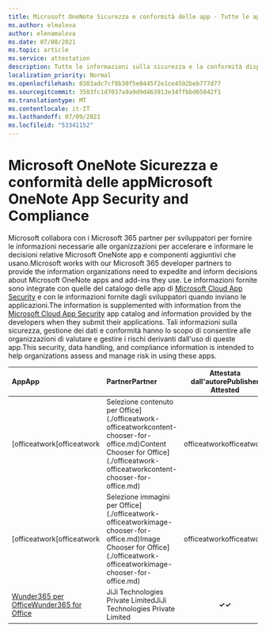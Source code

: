 ```yaml
---
title: Microsoft OneNote Sicurezza e conformità delle app - Tutte le app
ms.author: elmalova
author: elenamalova
ms.date: 07/08/2021
ms.topic: article
ms.service: attestation
description: Tutte le informazioni sulla sicurezza e la conformità disponibili per tutte Microsoft OneNote app.
localization_priority: Normal
ms.openlocfilehash: 0303adc7cf8b30f5e0445f2e1ce4592beb777d77
ms.sourcegitcommit: 3583fc1d7037a9a9d9d463913e34ffbbd65042f1
ms.translationtype: MT
ms.contentlocale: it-IT
ms.lasthandoff: 07/09/2021
ms.locfileid: "53341152"
---
```

# <a name="microsoft-onenote-app-security-and-compliance"></a><span data-ttu-id="05a88-103">Microsoft OneNote Sicurezza e conformità delle app</span><span class="sxs-lookup"><span data-stu-id="05a88-103">Microsoft OneNote App Security and Compliance</span></span>

<span data-ttu-id="05a88-104">Microsoft collabora con i Microsoft 365 partner per sviluppatori per fornire le informazioni necessarie alle organizzazioni per accelerare e informare le decisioni relative Microsoft OneNote app e componenti aggiuntivi che usano.</span><span class="sxs-lookup"><span data-stu-id="05a88-104">Microsoft works with our Microsoft 365 developer partners to provide the information organizations need to expedite and inform decisions about Microsoft OneNote apps and add-ins they use.</span></span> <span data-ttu-id="05a88-105">Le informazioni fornite sono integrate con quelle del catalogo delle app di [Microsoft Cloud App Security](https://www.microsoft.com/en-us/enterprise-mobility-security/cloud-app-security) e con le informazioni fornite dagli sviluppatori quando inviano le applicazioni.</span><span class="sxs-lookup"><span data-stu-id="05a88-105">The information is supplemented with information from the [Microsoft Cloud App Security](https://www.microsoft.com/en-us/enterprise-mobility-security/cloud-app-security) app catalog and information provided by the developers when they submit their applications.</span></span> <span data-ttu-id="05a88-106">Tali informazioni sulla sicurezza, gestione dei dati e conformità hanno lo scopo di consentire alle organizzazioni di valutare e gestire i rischi derivanti dall'uso di queste app.</span><span class="sxs-lookup"><span data-stu-id="05a88-106">This security, data handling, and compliance information is intended to help organizations assess and manage risk in using these apps.</span></span>

| <span data-ttu-id="05a88-107">**App**</span><span class="sxs-lookup"><span data-stu-id="05a88-107">**App**</span></span> | <span data-ttu-id="05a88-108">**Partner**</span><span class="sxs-lookup"><span data-stu-id="05a88-108">**Partner**</span></span> | <span data-ttu-id="05a88-109">**Attestata dall'autore**</span><span class="sxs-lookup"><span data-stu-id="05a88-109">**Publisher Attested**</span></span> | <span data-ttu-id="05a88-110">**Certificata**</span><span class="sxs-lookup"><span data-stu-id="05a88-110">**Certified**</span></span> |
|:--------|:------------|:----------------------:|:-------------:|
| <span data-ttu-id="05a88-111">[officeatwork</span><span class="sxs-lookup"><span data-stu-id="05a88-111">[officeatwork</span></span> | <span data-ttu-id="05a88-112">Selezione contenuto per Office](./officeatwork-officeatworkcontent-chooser-for-office.md)</span><span class="sxs-lookup"><span data-stu-id="05a88-112">Content Chooser for Office](./officeatwork-officeatworkcontent-chooser-for-office.md)</span></span> | <span data-ttu-id="05a88-113">officeatwork</span><span class="sxs-lookup"><span data-stu-id="05a88-113">officeatwork</span></span> | <span data-ttu-id="05a88-114">**✓**</span><span class="sxs-lookup"><span data-stu-id="05a88-114">**✓**</span></span> | <img alt="Certified application badge" src="../media/certified-badge.png" height="25" width="25" /> |
| <span data-ttu-id="05a88-115">[officeatwork</span><span class="sxs-lookup"><span data-stu-id="05a88-115">[officeatwork</span></span> | <span data-ttu-id="05a88-116">Selezione immagini per Office](./officeatwork-officeatworkimage-chooser-for-office.md)</span><span class="sxs-lookup"><span data-stu-id="05a88-116">Image Chooser for Office](./officeatwork-officeatworkimage-chooser-for-office.md)</span></span> | <span data-ttu-id="05a88-117">officeatwork</span><span class="sxs-lookup"><span data-stu-id="05a88-117">officeatwork</span></span> | <span data-ttu-id="05a88-118">**✓**</span><span class="sxs-lookup"><span data-stu-id="05a88-118">**✓**</span></span> |  |
| [<span data-ttu-id="05a88-119">Wunder365 per Office</span><span class="sxs-lookup"><span data-stu-id="05a88-119">Wunder365 for Office</span></span>](./jiji-technologies-private-limited-wunder365-for-office.md) | <span data-ttu-id="05a88-120">JiJi Technologies Private Limited</span><span class="sxs-lookup"><span data-stu-id="05a88-120">JiJi Technologies Private Limited</span></span> | <span data-ttu-id="05a88-121">**✓**</span><span class="sxs-lookup"><span data-stu-id="05a88-121">**✓**</span></span> |  |
